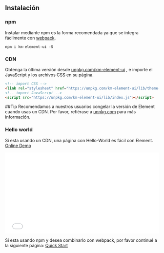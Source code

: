 ## Instalación

### npm

Instalar mediante npm es la forma recomendada ya que se integra fácilmente con [webpack](https://webpack.js.org/).

```shell
npm i km-element-ui -S
```

### CDN

Obtenga la última versión desde [unpkg.com/km-element-ui](https://unpkg.com/km-element-ui/) , e importe el JavaScript y los archivos CSS en su página.

```html
<!-- import CSS -->
<link rel="stylesheet" href="https://unpkg.com/km-element-ui/lib/theme-chalk/index.css">
<!-- import JavaScript -->
<script src="https://unpkg.com/km-element-ui/lib/index.js"></script>
```

##Tip
Recomendamos a nuestros usuarios congelar la versión de Element cuando usas un CDN. Por favor, refiérase a [unpkg.com](https://unpkg.com) para más información.

### Hello world

Si esta usando un CDN, una página con Hello-World es fácil con Element. [Online Demo](https://codepen.io/ziyoung/pen/rRKYpd)

<iframe height="265" style="width: 100%;" scrolling="no" title="Element demo" src="//codepen.io/ziyoung/embed/rRKYpd/?height=265&theme-id=light&default-tab=html,result" frameborder="no" allowtransparency="true" allowfullscreen="true">
  See the Pen <a href='https://codepen.io/ziyoung/pen/rRKYpd/'>Element demo</a> by hetech
  (<a href='https://codepen.io/ziyoung'>@ziyoung</a>) on <a href='https://codepen.io'>CodePen</a>.
</iframe>

Si esta usando npm y desea combinarlo con webpack, por favor continué a la siguiente página: [Quick Start](/#/es/component/quickstart)
